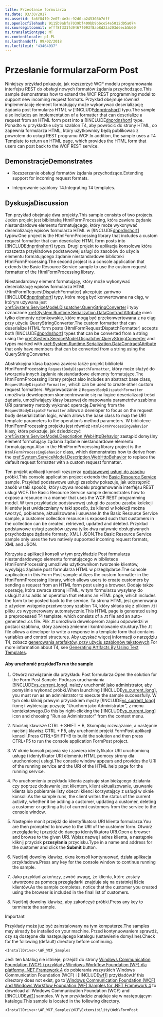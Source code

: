 ```yaml
---
title: Przesłanie formularza
ms.date: 03/30/2017
ms.assetid: fa6f84f9-2e07-4e3c-92d0-a245308b7dff
ms.openlocfilehash: 9115b9abfa7039bf409bb9bbce54e5012d05a074
ms.sourcegitcommit: efff8f331fd9467f093f8ab8d23a203d6ecb5b60
ms.translationtype: MT
ms.contentlocale: pl-PL
ms.lasthandoff: 09/02/2018
ms.locfileid: "43464937"
---
```

# <a name="form-post"></a><span data-ttu-id="ce4ba-102">Przesłanie formularza</span><span class="sxs-lookup"><span data-stu-id="ce4ba-102">Form Post</span></span>
<span data-ttu-id="ce4ba-103">Niniejszy przykład pokazuje, jak rozszerzyć WCF modelu programowania interfejsu REST do obsługi nowych formatów żądania przychodzące.</span><span class="sxs-lookup"><span data-stu-id="ce4ba-103">This sample demonstrates how to extend the WCF REST programming model to support new incoming request formats.</span></span> <span data-ttu-id="ce4ba-104">Przykład obejmuje również implementację element formatujący może wykonywać deserializację żądania post formularza HTML w [!INCLUDE[dnprdnshort](../../../../includes/dnprdnshort-md.md)] typu.</span><span class="sxs-lookup"><span data-stu-id="ce4ba-104">The sample also includes an implementation of a formatter that can deserialize a request from an HTML form post into a [!INCLUDE[dnprdnshort](../../../../includes/dnprdnshort-md.md)] type.</span></span> <span data-ttu-id="ce4ba-105">Ponadto w przykładzie użyto szablon T4, aby powrócić do strony HTML, co zapewnia formularza HTML, który użytkownicy będą publikować z powrotem do usługi REST programu WCF.</span><span class="sxs-lookup"><span data-stu-id="ce4ba-105">In addition, the sample uses a T4 Template to return an HTML page, which provides the HTML form that users can post back to the WCF REST service.</span></span>  
  
## <a name="demonstrates"></a><span data-ttu-id="ce4ba-106">Demonstracje</span><span class="sxs-lookup"><span data-stu-id="ce4ba-106">Demonstrates</span></span>  
  
-   <span data-ttu-id="ce4ba-107">Rozszerzanie obsługi formatów żądania przychodzące.</span><span class="sxs-lookup"><span data-stu-id="ce4ba-107">Extending support for incoming request formats.</span></span>  
  
-   <span data-ttu-id="ce4ba-108">Integrowanie szablony T4.</span><span class="sxs-lookup"><span data-stu-id="ce4ba-108">Integrating T4 templates.</span></span>  
  
## <a name="discussion"></a><span data-ttu-id="ce4ba-109">Dyskusja</span><span class="sxs-lookup"><span data-stu-id="ce4ba-109">Discussion</span></span>  
 <span data-ttu-id="ce4ba-110">Ten przykład obejmuje dwa projekty.</span><span class="sxs-lookup"><span data-stu-id="ce4ba-110">This sample consists of two projects.</span></span> <span data-ttu-id="ce4ba-111">Jeden projekt jest biblioteką HtmlFormProcessing, która zawiera żądanie niestandardowe elementu formatującego, który może wykonywać deserializację wpisów formularza HTML w [!INCLUDE[dnprdnshort](../../../../includes/dnprdnshort-md.md)] typów.</span><span class="sxs-lookup"><span data-stu-id="ce4ba-111">One project is the HtmlFormProcessing library that includes a custom request formatter that can deserialize HTML form posts into [!INCLUDE[dnprdnshort](../../../../includes/dnprdnshort-md.md)] types.</span></span> <span data-ttu-id="ce4ba-112">Drugi projekt to aplikacja konsolowa która rozszerza przykładowe podstawowej usługi do zasobów do użycia elementu formatującego żądanie niestandardowe biblioteki HtmlFormProcessing.</span><span class="sxs-lookup"><span data-stu-id="ce4ba-112">The second project is a console application that extends the Basic Resource Service sample to use the custom request formatter of the HtmlFormProcessing library.</span></span>  
  
 <span data-ttu-id="ce4ba-113">Niestandardowy element formatujący, który może wykonywać deserializację wpisów formularza HTML (HtmlFormRequestDispatchFormatter) akceptuje zarówno [!INCLUDE[dnprdnshort](../../../../includes/dnprdnshort-md.md)] typy, które mogą być konwertowane na ciąg, w którym używana jest <xref:System.ServiceModel.Dispatcher.QueryStringConverter> i typy oznaczone <xref:System.Runtime.Serialization.DataContractAttribute> mieć tylko elementy członkowskie, które mogą być przekonwertowana z na ciąg przy użyciu QueryStringConverter.</span><span class="sxs-lookup"><span data-stu-id="ce4ba-113">The custom formatter that can deserialize HTML form posts (HtmlFormRequestDispatchFormatter) accepts both [!INCLUDE[dnprdnshort](../../../../includes/dnprdnshort-md.md)] types that can be converted from a string using the <xref:System.ServiceModel.Dispatcher.QueryStringConverter> and types marked with <xref:System.Runtime.Serialization.DataContractAttribute> that only have members that can be converted from a string using the QueryStringConverter.</span></span>  
  
 <span data-ttu-id="ce4ba-114">Abstrakcyjna klasa bazowa zawiera także projekt biblioteki HtmlFormProcessing `RequestBodyDispatchFormatter`, który może służyć do tworzenia innych żądanie niestandardowe elementy formatujące.</span><span class="sxs-lookup"><span data-stu-id="ce4ba-114">The HtmlFormProcessing library project also includes an abstract base class, `RequestBodyDispatchFormatter`, which can be used to create other custom request formatters.</span></span> <span data-ttu-id="ce4ba-115">Wyprowadzanie z `RequestBodyDispatchFormatter` umożliwia deweloperom skoncentrowanie się na logice deserializacji treści żądania, umożliwiający klasy bazowej do mapowania parametrów szablonu URI parametry metody wykonać operację.</span><span class="sxs-lookup"><span data-stu-id="ce4ba-115">Deriving from the `RequestBodyDispatchFormatter` allows a developer to focus on the request body deserialization logic, which allows the base class to map the URI template parameters to the operation’s method parameters.</span></span> <span data-ttu-id="ce4ba-116">W bibliotece HtmlFormProcessing projektu jest również `HtmlFormProcessingBehavior` klasy, która pokazuje, jak dziedziczyć <xref:System.ServiceModel.Description.WebHttpBehavior> zastąpić domyślny element formatujący żądania żądanie niestandardowe elementu formatującego.</span><span class="sxs-lookup"><span data-stu-id="ce4ba-116">Also in the HtmlFormProcessing library project is the `HtmlFormProcessingBehavior` class, which demonstrates how to derive from the <xref:System.ServiceModel.Description.WebHttpBehavior> to replace the default request formatter with a custom request formatter.</span></span>  
  
 <span data-ttu-id="ce4ba-117">Ten projekt aplikacji konsoli rozszerza [podstawowej usługi do zasobu](../../../../docs/framework/wcf/samples/basic-resource-service.md) próbki.</span><span class="sxs-lookup"><span data-stu-id="ce4ba-117">This console application project extends the [Basic Resource Service](../../../../docs/framework/wcf/samples/basic-resource-service.md) sample.</span></span> <span data-ttu-id="ce4ba-118">Przykład podstawowe usługi zasobów pokazuje, jak udostępnić zasób w taki sposób, który używa modelu programowania interfejsu REST usługi WCF.</span><span class="sxs-lookup"><span data-stu-id="ce4ba-118">The Basic Resource Service sample demonstrates how to expose a resource in a manner that uses the WCF REST programming model.</span></span> <span data-ttu-id="ce4ba-119">W tym przykładzie podstawowej usługi do zasobu zasobu kolekcji klientów jest uwidaczniany w taki sposób, że klienci w kolekcji można tworzyć, pobierane, aktualizowane i usuwane.</span><span class="sxs-lookup"><span data-stu-id="ce4ba-119">In the Basic Resource Service sample, a customer collection resource is exposed such that customers in the collection can be created, retrieved, updated and deleted.</span></span> <span data-ttu-id="ce4ba-120">Przykład podstawowe usługi zasobów używa tylko dwa natywnie obsługiwanych przychodzące żądanie formaty, XML i JSON.</span><span class="sxs-lookup"><span data-stu-id="ce4ba-120">The Basic Resource Service sample only uses the two natively supported incoming request formats, XML and JSON.</span></span>  
  
 <span data-ttu-id="ce4ba-121">Korzysta z aplikacji konsoli w tym przykładzie Post formularza niestandardowego elementu formatującego w bibliotece HtmlFormProcessing umożliwia użytkownikom tworzenie klientów, wysyłając żądanie post formularza HTML w przeglądarce.</span><span class="sxs-lookup"><span data-stu-id="ce4ba-121">The console application in this Form Post sample utilizes the custom formatter in the HtmlFormProcessing library, which allows users to create customers by sending a request from an HTML form post using a browser.</span></span> <span data-ttu-id="ce4ba-122">Dodaje także operację, która zwraca stronę HTML, w tym formularzu wysyłany do usługi.</span><span class="sxs-lookup"><span data-stu-id="ce4ba-122">It also adds an operation that returns an HTML page, which includes the form to be posted back to the service.</span></span> <span data-ttu-id="ce4ba-123">Ta strona HTML jest generowana z użyciem wstępnie przetworzony szablon T4, który składa się z plikiem .tt i pliku .cs wygenerowany automatycznie.</span><span class="sxs-lookup"><span data-stu-id="ce4ba-123">This HTML page is generated using a preprocessed T4 template, which consists of a .tt file and an auto-generated .cs file.</span></span> <span data-ttu-id="ce4ba-124">Plik .tt umożliwia deweloperom zapisu odpowiedzi w postaci szablonu, który zawiera zmienne i kontrolowanie struktury.</span><span class="sxs-lookup"><span data-stu-id="ce4ba-124">The .tt file allows a developer to write a response in a template form that contains variables and control structures.</span></span> <span data-ttu-id="ce4ba-125">Aby uzyskać więcej informacji o narzędziu T4, zobacz [generowania artefaktów, przy użyciu szablonów tekstowych](https://go.microsoft.com/fwlink/?LinkId=178139).</span><span class="sxs-lookup"><span data-stu-id="ce4ba-125">For more information about T4, see [Generating Artifacts By Using Text Templates](https://go.microsoft.com/fwlink/?LinkId=178139).</span></span>  
  
#### <a name="to-run-the-sample"></a><span data-ttu-id="ce4ba-126">Aby uruchomić przykład</span><span class="sxs-lookup"><span data-stu-id="ce4ba-126">To run the sample</span></span>  
  
1.  <span data-ttu-id="ce4ba-127">Otwórz rozwiązanie dla przykładu Post formularza.</span><span class="sxs-lookup"><span data-stu-id="ce4ba-127">Open the solution for the Form Post Sample.</span></span> <span data-ttu-id="ce4ba-128">Podczas uruchamiania [!INCLUDE[vs_current_long](../../../../includes/vs-current-long-md.md)], należy uruchomić jako administrator, aby pomyślnie wykonać próbki.</span><span class="sxs-lookup"><span data-stu-id="ce4ba-128">When launching [!INCLUDE[vs_current_long](../../../../includes/vs-current-long-md.md)], you must run as an administrator to execute the sample successfully.</span></span> <span data-ttu-id="ce4ba-129">W tym celu kliknij prawym przyciskiem myszy [!INCLUDE[vs_current_long](../../../../includes/vs-current-long-md.md)] ikonę i wybierając pozycję "Uruchom jako Administrator", z menu kontekstowego.</span><span class="sxs-lookup"><span data-stu-id="ce4ba-129">Do this by right-clicking the [!INCLUDE[vs_current_long](../../../../includes/vs-current-long-md.md)] icon and choosing "Run as Administrator" from the context menu.</span></span>  
  
2.  <span data-ttu-id="ce4ba-130">Naciśnij klawisze CTRL + SHIFT + B, Skompiluj rozwiązanie, a następnie naciśnij klawisz CTRL + F5, aby uruchomić projekt FormPost aplikacji konsoli.</span><span class="sxs-lookup"><span data-stu-id="ce4ba-130">Press CTRL+SHIFT+B to build the solution and then press CTRL+F5 to run the console application FormPost project.</span></span>  
  
3.  <span data-ttu-id="ce4ba-131">W oknie konsoli pojawia się i zawiera identyfikator URI uruchomioną usługę i identyfikator URI elementu HTML pomocy strony dla uruchomionej usługi.</span><span class="sxs-lookup"><span data-stu-id="ce4ba-131">The console window appears and provides the URI of the running service and the URI of the HTML help page for the running service.</span></span>  
  
4.  <span data-ttu-id="ce4ba-132">Po uruchomieniu przykładu klienta zapisuje stan bieżącego działania czy poprzez dodawanie jest klientem, klient aktualizowanie, usuwanie klienta lub pobieranie listy obecni klienci korzystający z usługi w oknie konsoli.</span><span class="sxs-lookup"><span data-stu-id="ce4ba-132">As the sample runs, the client writes the status of the current activity, whether it be adding a customer, updating a customer, deleting a customer or getting a list of current customers from the service to the console window.</span></span>  
  
5.  <span data-ttu-id="ce4ba-133">Następnie monit przejdź do identyfikatora URI klienta formularza.</span><span class="sxs-lookup"><span data-stu-id="ce4ba-133">You are then prompted to browse to the URI of the customer form.</span></span> <span data-ttu-id="ce4ba-134">Otwórz przeglądarkę i przejdź do danego identyfikatora URI.</span><span class="sxs-lookup"><span data-stu-id="ce4ba-134">Open a browser and browse to the given URI.</span></span> <span data-ttu-id="ce4ba-135">Wpisz nazwę i adres klienta, a następnie kliknij przycisk **przesyłania** przycisku.</span><span class="sxs-lookup"><span data-stu-id="ce4ba-135">Type in a name and address for the customer and click the **Submit** button.</span></span>  
  
6.  <span data-ttu-id="ce4ba-136">Naciśnij dowolny klawisz, okna konsoli kontynuować, działa aplikacja przykładowa.</span><span class="sxs-lookup"><span data-stu-id="ce4ba-136">Press any key for the console window to continue running the sample.</span></span>  
  
7.  <span data-ttu-id="ce4ba-137">Jako przykład zakończy, zwróć uwagę, że klienta, które zostały utworzone za pomocą przeglądarki znajduje się na ostatniej liście klientów.</span><span class="sxs-lookup"><span data-stu-id="ce4ba-137">As the sample completes, notice that the customer you created using the browser is included in the final list of customers.</span></span>  
  
8.  <span data-ttu-id="ce4ba-138">Naciśnij dowolny klawisz, aby zakończyć próbki.</span><span class="sxs-lookup"><span data-stu-id="ce4ba-138">Press any key to terminate the sample.</span></span>  
  
> [!IMPORTANT]
>  <span data-ttu-id="ce4ba-139">Przykłady może już być zainstalowany na tym komputerze.</span><span class="sxs-lookup"><span data-stu-id="ce4ba-139">The samples may already be installed on your machine.</span></span> <span data-ttu-id="ce4ba-140">Przed kontynuowaniem sprawdź, czy są dostępne dla następującego katalogu (ustawienie domyślne).</span><span class="sxs-lookup"><span data-stu-id="ce4ba-140">Check for the following (default) directory before continuing.</span></span>  
>   
>  `<InstallDrive>:\WF_WCF_Samples`  
>   
>  <span data-ttu-id="ce4ba-141">Jeśli ten katalog nie istnieje, przejdź do strony [Windows Communication Foundation (WCF) i przykłady Windows Workflow Foundation (WF) dla platformy .NET Framework 4](https://go.microsoft.com/fwlink/?LinkId=150780) do pobierania wszystkich Windows Communication Foundation (WCF) i [!INCLUDE[wf1](../../../../includes/wf1-md.md)] przykładów.</span><span class="sxs-lookup"><span data-stu-id="ce4ba-141">If this directory does not exist, go to [Windows Communication Foundation (WCF) and Windows Workflow Foundation (WF) Samples for .NET Framework 4](https://go.microsoft.com/fwlink/?LinkId=150780) to download all Windows Communication Foundation (WCF) and [!INCLUDE[wf1](../../../../includes/wf1-md.md)] samples.</span></span> <span data-ttu-id="ce4ba-142">W tym przykładzie znajduje się w następującym katalogu.</span><span class="sxs-lookup"><span data-stu-id="ce4ba-142">This sample is located in the following directory.</span></span>  
>   
>  `<InstallDrive>:\WF_WCF_Samples\WCF\Extensibility\Web\FormPost`
